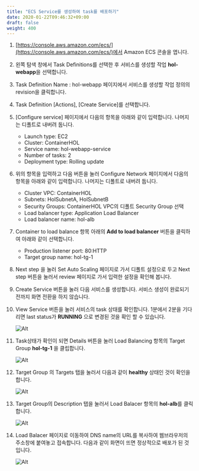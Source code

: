 ```yaml
---
title: "ECS Service를 생성하여 task를 배포하기"
date: 2020-01-22T09:46:32+09:00
draft: false
weight: 400
---
```


1. [https://console.aws.amazon.com/ecs/](https://console.aws.amazon.com/ecs/)에서 Amazon ECS 콘솔을 엽니다.

2. 왼쪽 탐색 창에서 Task Definitions를 선택한 후 서비스를 생성할 작업 **hol-webapp**을 선택합니다.

3. Task Definition Name : hol-webapp 페이지에서 서비스를 생성할 작업 정의의 revision을 클릭합니다.

4. Task Definition [Actions], [Create Service]를 선택합니다.

5. [Configure service] 페이지에서 다음의 항목을 아래와 같이 입력합니다. 나머지는 디폴트로 내버려 둡니다.

    - Launch type: EC2
    - Cluster: ContainerHOL
    - Service name: hol-webapp-service
    - Number of tasks: 2
    - Deployment type: Rolling update

6. 위의 항목을 입력하고 다음 버튼을 눌러 Configure Network 페이지에서 다음의 항목을 아래와 같이 입력합니다. 나머지는 디폴트로 내버려 둡니다.

    - Cluster VPC: ContainerHOL
    - Subnets: HolSubnetA, HolSubnetB
    - Security Groups: ContainerHOL VPC의 디폴트 Security Group 선택
    - Load balancer type: Application Load Balancer
    - Load balancer name: hol-alb

7. Container to load balance 항목 아래의 **Add to load balancer** 버튼을 클릭하여 아래와 같이 선택합니다.

    - Production listener port: 80:HTTP
    - Target group name: hol-tg-1

8. Next step 을 눌러 Set Auto Scaling 페이지로 가서 디폴트 설정으로 두고 Next step 버튼을 눌러서 review 페이지로 가서 입력한 설정을 확인해 봅니다.

9. Create Service 버튼을 눌러 다음 서비스를 생성합니다. 서비스 생성이 완료되기 전까지 화면 전환을 하지 않습니다.

10. View Service 버튼을 눌러 서비스의 task 상태를 확인합니다. 1분에서 2분을 기다리면 last status가 **RUNNING** 으로 변경된 것을 확인 할 수 있습니다.

    ![Alt](/images/ecs/view-service-status.png "view service status")

11. Task상태가 확인이 되면 Details 버튼을 눌러 Load Balancing 항목의 Target Group **hol-tg-1** 을 클립합니다.

    ![Alt](/images/ecs/view-service-detail.png "view service detail")

12. Target Group 의 Targets 탭을 눌러서 다음과 같이 **healthy** 상태인 것이 확인을 합니다.

    ![Alt](/images/ec2/view-target-status.png "view target status")

13. Target Group의 Description 탭을 눌러서 Load Balacer 항목의 **hol-alb**를 클릭합니다.

    ![Alt](/images/ec2/view-target-group.png "view target group")

14. Load Balacer 페이지로 이동하여 DNS name의 URL를 복사하여 웹브라우저의 주소창에 붙여놓고 접속합니다. 다음과 같이 화면이 뜨면 정상적으로 배포가 된 것 입니다.

    ![Alt](/images/ec2/view-result.png "view target group")